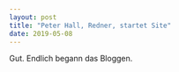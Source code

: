 ```yaml
---
layout: post
title: "Peter Hall, Redner, startet Site"
date: 2019-05-08
---
```


Gut. Endlich begann das Bloggen.